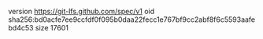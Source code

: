version https://git-lfs.github.com/spec/v1
oid sha256:bd0acfe7ee9ccfdf0f095b0daa22fecc1e767bf9cc2abf8f6c5593aafebd4c53
size 17601
